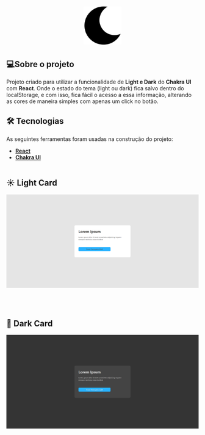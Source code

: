 <h1 align="center">
    <img alt="Moon" title="#moon" height="100" src="./src/assets/Moon.png"/>
</h1>

## **💻Sobre o projeto**

Projeto criado para utilizar a funcionalidade de **Light e Dark** do **Chakra UI** com **React**. Onde o estado do tema (light ou dark) fica salvo dentro do localStorage, e com isso, fica fácil o acesso a essa informação, alterando as cores de maneira simples com apenas um click no botão.

## **🛠 Tecnologias**

As seguintes ferramentas foram usadas na construção do projeto:

- **[React](https://github.com/facebook/react)**
- **[Chakra UI](https://chakra-ui.com/)**
  <br></br>

## ☀️ Light Card

<img alt="lightCard" src="./src/assets/lightCard.png">

<br></br>

## 🌙 Dark Card

<img alt="lightCard" src="./src/assets/darkCard.png">

<br></br>
